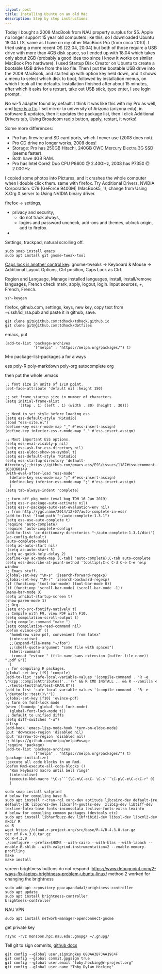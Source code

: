 ```yaml
---
layout: post
title: Installing Ubuntu on an old Mac
description: Step by step instructions
---
```


Today I bought a 2008 MacBook from NAU property surplus for $5. Apple
no longer support 15 year old computers like this, so I downloaded
Ubuntu 18.04 LTS, same as I have on my other MacBook Pro (from circa
2010). I tried using a more recent OS (22.04, 20.04) but both of those
require a USB drive with more than 4GB disk space, so I ended up with
18.04 which takes only about 2GB (probably a good idea too since I
know it works on similar MacBook Pro hardware). I used Startup Disk
Creator on Ubuntu to create a bootable USB drive from the iso
file. Then I put the bootable USB drive into the 2008 MacBook, and
started up with option key held down, and it shows a menu to select
which disk to boot, followed by installation menus, on which I took
all the defaults. Installation finished after about 15 minutes, after
which it asks for a restart, take out USB stick, type enter, I see
login prompt.

No wi-fi adapter found by default. I think it was like this with my
Pro as well, and [here is a
fix](https://askubuntu.com/questions/1076964/macbook-can-t-find-wifi-for-ubuntu-18-04). I
set mirror to university of Arizona (arizona.edu), in software &
updates, then it updates the package list, then I click Additional
Drivers tab, Using Broadcom radio button, apply, restart, it works!

Some more differences:
- Pro has firewire and SD card ports, which I never use (2008 does
  not).
- Pro CD drive no longer works, 2008 does!
- Storage: Pro has 250GB Hitachi, 240GB OWC Mercury Electra 3G SSD
  (seems faster).
- Both have 4GB RAM.
- Pro has Intel Core2 Duo CPU P8600 @ 2.40GHz, 2008 has P7350 @ 2.00GHz

I copied some photos into Pictures, and it crashes the whole computer
when I double click them. same with firefox. Try Additional Drivers,
NVIDIA Corporation: C79 [GeForce 9400M] (MacBook5, 1), change from
Using X.Org X server to Using NVIDIA binary driver.

firefox -> settings, 
- privacy and security, 
  - do not track always, 
  - logins and password uncheck,
add-ons and themes, ublock origin, add to firefox.
- 

Settings, trackpad, natural scrolling off.

```
sudo snap install emacs
sudo apt install git gnome-tweak-tool
```

[Caps lock is another control key](https://askubuntu.com/questions/33774/how-do-i-remap-the-caps-lock-and-ctrl-keys). gnome-tweaks -> Keyboard & Mouse -> Additional Layout Options, Ctrl position, Caps Lock as Ctrl.

Region and Language, Manage installed languages, install,
install/remove languages, French check mark, apply, logout,
login. Input sources, +, French, French.

```
ssh-keygen
```

firefox, github.com, settings, keys, new key, copy text from
~/.ssh/id_rsa.pub and paste it in github, save.

```
git clone git@github.com:tdhock/tdhock.github.io
git clone git@github.com:tdhock/dotfiles
```

emacs, put
```elisp
(add-to-list 'package-archives
             '("melpa" . "https://melpa.org/packages/") t)
```

M-x package-list-packages a for always

ess
poly-R
poly-markdown
poly-org
autocomplete
org

then put the whole .emacs

```elisp
;; font size in units of 1/10 point.
(set-face-attribute 'default nil :height 150)

;; set frame startup size in number of characters
(setq initial-frame-alist
      '((top . 1) (left . 1) (width . 80) (height . 30)))

;; Need to set style before loading ess.
(setq ess-default-style 'RStudio)
(load "ess-site.el")
(define-key ess-r-mode-map "_" #'ess-insert-assign)
(define-key inferior-ess-r-mode-map "_" #'ess-insert-assign)

;; Most important ESS options.
(setq ess-eval-visibly-p nil)
(setq ess-ask-for-ess-directory nil)
(setq ess-eldoc-show-on-symbol t)
(setq ess-default-style 'RStudio)
(setq ess-startup-directory 'default-directory);;https://github.com/emacs-ess/ESS/issues/1187#issuecomment-1038360149
(with-eval-after-load "ess-mode" 
  (define-key ess-mode-map ";" #'ess-insert-assign)
  (define-key inferior-ess-mode-map ";" #'ess-insert-assign)
  )
(setq tab-always-indent 'complete)

;; turn off pkg mode (eval bug TDH 16 Jan 2019)
(setq ess-r-package-auto-activate nil)
(setq ess-r-package-auto-set-evaluation-env nil)
;; from http://ygc.name/2014/12/07/auto-complete-in-ess/
(add-to-list 'load-path "~/auto-complete-1.3.1")
(setq ess-use-auto-complete t)
(require 'auto-complete)
(require 'auto-complete-config)
(add-to-list 'ac-dictionary-directories "~/auto-complete-1.3.1/dict")
(ac-config-default)
(auto-complete-mode)
(setq ac-auto-start nil)
;(setq ac-auto-start 5)
(setq ac-quick-help-delay 2)
(define-key ac-mode-map [C-tab] 'auto-complete);C-tab auto-complete
(setq ess-describe-at-point-method 'tooltip);C-c C-d C-e C-e help window
;; Emacs stuff.
(global-set-key "\M-s" 'isearch-forward-regexp)
(global-set-key "\M-r" 'isearch-backward-regexp)
(if (functionp 'tool-bar-mode) (tool-bar-mode 0))
(if (functionp 'scroll-bar-mode) (scroll-bar-mode -1))
(menu-bar-mode 0)
(setq inhibit-startup-screen t)
(show-paren-mode 1)
;; Org.
(setq org-src-fontify-natively t)
;; Compile with F9, view PDF with F10.
(setq compilation-scroll-output t)
(setq compile-command "make ")
(setq compilation-read-command nil)
(defun evince-pdf ()
  "homebrew view pdf, convenient from latex"
  (interactive)
  ;;(expand-file-name "~/foo")
  ;;(shell-quote-argument "some file with spaces")
  (shell-command
   (concat "evince " (file-name-sans-extension (buffer-file-name)) ".pdf &"))
  )
;; for compiling R packages.
(global-set-key [f9] 'compile)
(add-to-list 'safe-local-variable-values '(compile-command . "R -e \"Rcpp::compileAttributes('..')\" && R CMD INSTALL .. && R --vanilla < ../tests/testthat/test-CRAN.R"))
(add-to-list 'safe-local-variable-values '(compile-command . "R -e \"devtools::test()\""))
(global-set-key [f10] 'evince-pdf)
;; turn on font-lock mode
(when (fboundp 'global-font-lock-mode)
  (global-font-lock-mode t))
;; default to unified diffs
(setq diff-switches "-u")
;elisp
(add-hook 'emacs-lisp-mode-hook 'turn-on-eldoc-mode)
(put 'downcase-region 'disabled nil)
(put 'narrow-to-region 'disabled nil)
;; https://github.com/melpa/melpa#usage
(require 'package)
(add-to-list 'package-archives
             '("melpa" . "https://melpa.org/packages/") t)
(package-initialize)
;;excute all code blocks in an Rmd.
(defun Rmd-execute-all-code-blocks ()
  "Run keyboard macro until bell rings"
  (interactive)
  (execute-kbd-macro "\C-s```{\C-n\C-a\C- \C-s```\C-p\C-e\C-c\C-r" 0)
  )
```

```
sudo snap install valgrind
# below for compiling base R.
sudo apt install r-cran-rgl xorg-dev aptitude libcairo-dev default-jre default-jdk libpcre2-dev libcurl4-gnutls-dev  zlib1g-dev libtiff-dev texlive-latex-base fonts-inconsolata texlive-fonts-extra texinfo 
# below for compiling common packages (devtools etc)
sudo apt install libharfbuzz-dev libfribidi-dev libssl-dev libxml2-dev
mkdir R
cd R
wget https://cloud.r-project.org/src/base/R-4/R-4.3.0.tar.gz
tar xf R-4.3.0.tar.gz
cd R-4.3.0
./configure --prefix=$HOME --with-cairo --with-blas --with-lapack --enable-R-shlib --with-valgrind-instrumentation=2 --enable-memory-profiling
make
make install
```

screen brightness buttons do not
respond. https://www.debugpoint.com/2-ways-fix-laptop-brightness-problem-ubuntu-linux/ method 2 worked for changing the brightness

```
sudo add-apt-repository ppa:apandada1/brightness-controller
sudo apt update
sudo apt install brightness-controller
brightness-controller 
```

NAU VPN

```
sudo apt install network-manager-openconnect-gnome
```

get private key

```
rsync -rvz monsoon.hpc.nau.edu:.gnupg/ ~/.gnupg/
```

Tell git to sign commits, [github docs](https://docs.github.com/en/authentication/managing-commit-signature-verification/telling-git-about-your-signing-key)

```
git config --global user.signingkey 680AA3B73AA19C4F
git config --global commit.gpgsign true
git config --global user.email "toby.hocking@r-project.org"
git config --global user.name "Toby Dylan Hocking"
```
